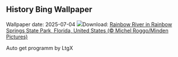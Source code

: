 ## History Bing Wallpaper
Wallpaper date: 2025-07-04
![](https://www.bing.com/th?id=OHR.RainbowRiver_EN-CA2699490403_UHD.jpg&w=1000)Download: [Rainbow River in Rainbow Springs State Park, Florida, United States (© Michel Roggo/Minden Pictures)](https://www.bing.com/th?id=OHR.RainbowRiver_EN-CA2699490403_UHD.jpg)

Auto get programm by LtgX
